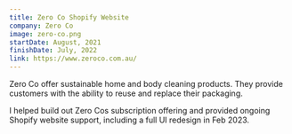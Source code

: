 ```yaml
---
title: Zero Co Shopify Website
company: Zero Co
image: zero-co.png
startDate: August, 2021
finishDate: July, 2022
link: https://www.zeroco.com.au/
---
```


Zero Co offer sustainable home and body cleaning products. They provide customers with the ability to reuse and replace their packaging.

I helped build out Zero Cos subscription offering and provided ongoing Shopify website support, including a full UI redesign in Feb 2023.

